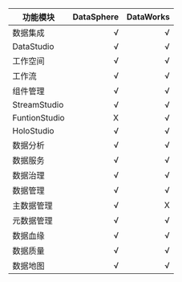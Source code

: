 
|   功能模块     |    DataSphere   |  DataWorks   |
|--------------|-----------------:|-------------:|
| 数据集成       |        √        |       √      |
| DataStudio   |        √        |       √      |
| 工作空间       |        √        |       √      |
| 工作流        |         √        |      √      |
| 组件管理       |        √        |       √      |
| StreamStudio |   √             |    √      |
| FuntionStudio|   X             |    √      |
| HoloStudio   |   √             |    √      |
| 数据分析      |   √              |    √      |
| 数据服务      |   √              |    √      |
| 数据治理      |   √              |    √      |
| 数据管理      |   √              |    √      |
| 主数据管理    |   √              |    X      |
| 元数据管理    |   √              |    √      |
| 数据血缘      |   √              |    √      |
| 数据质量      |   √              |    √      |
| 数据地图      |   √              |    √      |


